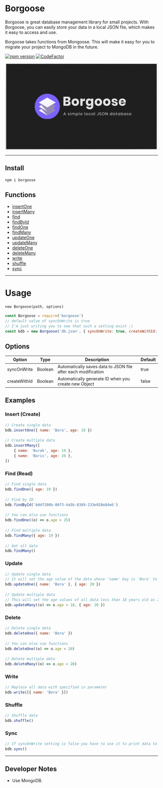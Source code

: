 # Borgoose

Borgoose is great database management library for small projects. With Borgoose, you can easily store your data in a local JSON file, which makes it easy to access and use.

Borgoose takes functions from Mongoose. This will make it easy for you to migrate your project to MongoDB in the future.

[![npm version](https://badge.fury.io/js/borgoose.svg)](https://badge.fury.io/js/borgoose) [![CodeFactor](https://www.codefactor.io/repository/github/boraoksuzoglu/borgoose/badge)](https://www.codefactor.io/repository/github/boraoksuzoglu/borgoose)

![image](./.github/borgoose.png)

---

## Install

```node
npm i borgoose
```

## Functions

- [insertOne](#insert)
- [insertMany](#insert)
- [find](#find)
- [findById](#find)
- [findOne](#find)
- [findMany](#find)
- [updateOne](#update)
- [updateMany](#update)
- [deleteOne](#delete)
- [deleteMany](#delete)
- [write](#write)
- [shuffle](#shuffle)
- [sync](#sync)

---

# Usage

`new Borgoose(path, options)`

```js
const Borgoose = require('borgoose')
// default value of syncOnWrite is true
// I'm just writing you to see that such a setting exist :)
const bdb = new Borgoose('db.json', { syncOnWrite: true, createWithId: true })
```

## Options

| Option       | Type    | Description                                                   | Default |
| ------------ | ------- | ------------------------------------------------------------- | ------- |
| syncOnWrite  | Boolean | Automatically saves data to JSON file after each modification | true    |
| createWithId | Boolean | Automatically generate ID when you create new Object          | false   |

## Examples

### Insert (Create) <a id="insert"></a>

```js
// Create single data
bdb.insertOne({ name: 'Bora', age: 19 })

// Create multiple data
bdb.insertMany([
	{ name: 'Burak', age: 19 },
	{ name: 'Baris', age: 26 },
])
```

### Find (Read) <a id="find"></a>

```js
// Find single data
bdb.findOne({ age: 19 })

// Find by ID
bdb.findById('b0df200b-00f3-4a5b-8389-233e928e84e6')

// You can also use functions
bdb.findOne((o) => o.age > 25)

// Find multiple data
bdb.findMany({ age: 19 })

// Get all data
bdb.findMany()
```

### Update <a id="update"></a>

```js
// Update single data
// It will set the age value of the data whose 'name' key is 'Bora' to 20.
bdb.updateOne({ name: 'Bora' }, { age: 20 })

// Update multiple data
// This will set the age values ​​of all data less than 18 years old as 20.
bdb.updateMany((o) => o.age < 18, { age: 20 })
```

### Delete <a id="delete"></a>

```js
// Delete single data
bdb.deleteOne({ name: 'Bora' })

// You can also use functions
bdb.deleteOne((o) => o.age < 20)

// Delete multiple data
bdb.deleteMany((o) => o.age < 20)
```

### Write <a id="write"></a>

```js
// Replace all data with specified in parameter
bdb.write([{ name: 'Bora' }])
```

### Shuffle <a id="shuffle"></a>

```js
// Shuffle data
bdb.shuffle()
```

### Sync <a id="sync"></a>

```js
// If syncOnWrite setting is false you have to use it to print data to json file.
bdb.sync()
```

---

## Developer Notes

- Use MongoDB.
